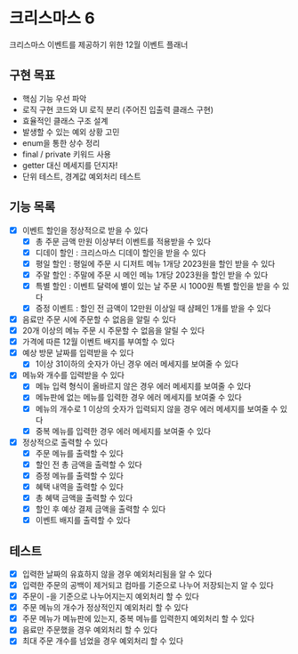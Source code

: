 # 크리스마스 6

크리스마스 이벤트를 제공하기 위한 12월 이벤트 플래너

## 구현 목표

- 핵심 기능 우선 파악
- 로직 구현 코드와 UI 로직 분리 (주어진 입출력 클래스 구현)
- 효율적인 클래스 구조 설계
- 발생할 수 있는 예외 상황 고민
- enum을 통한 상수 정리
- final / private 키워드 사용
- getter 대신 메세지를 던지자!
- 단위 테스트, 경계값 예외처리 테스트

## 기능 목록

- [x] 이벤트 할인을 정상적으로 받을 수 있다
    - [x] 총 주문 금액 만원 이상부터 이벤트를 적용받을 수 있다
    - [x] 디데이 할인 : 크리스마스 디데이 할인을 받을 수 있다
    - [x] 평일 할인 : 평일에 주문 시 디저트 메뉴 1개당 2023원을 할인 받을 수 있다
    - [x] 주말 할인 : 주말에 주문 시 메인 메뉴 1개당 2023원을 할인 받을 수 있다
    - [x] 특별 할인 : 이벤트 달력에 별이 있는 날 주문 시 1000원 특별 할인을 받을 수 있다
    - [x] 증정 이벤트 : 할인 전 금액이 12만원 이상일 때 샴페인 1개를 받을 수 있다
- [x] 음료만 주문 시에 주문할 수 없음을 알릴 수 있다
- [x] 20개 이상의 메뉴 주문 시 주문할 수 없음을 알릴 수 있다
- [x] 가격에 따른 12월 이벤트 배지를 부여할 수 있다
- [x] 예상 방문 날짜를 입력받을 수 있다
    - [x] 1이상 31이하의 숫자가 아닌 경우 에러 메세지를 보여줄 수 있다
- [x] 메뉴와 개수를 입력받을 수 있다
    - [x] 메뉴 입력 형식이 올바르지 않은 경우 에러 메세지를 보여줄 수 있다
    - [x] 메뉴판에 없는 메뉴를 입력한 경우 에러 메세지를 보여줄 수 있다
    - [x] 메뉴의 개수로 1 이상의 숫자가 입력되지 않을 경우 에러 메세지를 보여줄 수 있다
    - [x] 중복 메뉴를 입력한 경우 에러 메세지를 보여줄 수 있다
- [x] 정상적으로 출력할 수 있다
    - [x] 주문 메뉴를 출력할 수 있다
    - [x] 할인 전 총 금액을 출력할 수 있다
    - [x] 증정 메뉴를 출력할 수 있다
    - [x] 혜택 내역을 출력할 수 있다
    - [x] 총 혜택 금액을 출력할 수 있다
    - [x] 할인 후 예상 결제 금액을 출력할 수 있다
    - [x] 이벤트 배지를 출력할 수 있다
    
## 테스트

- [x] 입력한 날짜의 유효하지 않을 경우 예외처리됨을 알 수 있다
- [x] 입력한 주문의 공백이 제거되고 컴마를 기준으로 나누어 저장되는지 알 수 있다
- [x] 주문이 -을 기준으로 나누어지는지 예외처리 할 수 있다
- [x] 주문 메뉴의 개수가 정상적인지 예외처리 할 수 있다
- [x] 주문 메뉴가 메뉴판에 있는지, 중복 메뉴를 입력한지 예외처리 할 수 있다
- [x] 음료만 주문했을 경우 예외처리 할 수 있다
- [x] 최대 주문 개수를 넘었을 경우 예외처리 할 수 있다